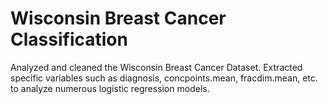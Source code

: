 # Wisconsin Breast Cancer Classification
Analyzed and cleaned the Wisconsin Breast Cancer Dataset. Extracted specific
variables such as diagnosis, concpoints.mean, fracdim.mean, etc. to analyze
numerous logistic regression models.